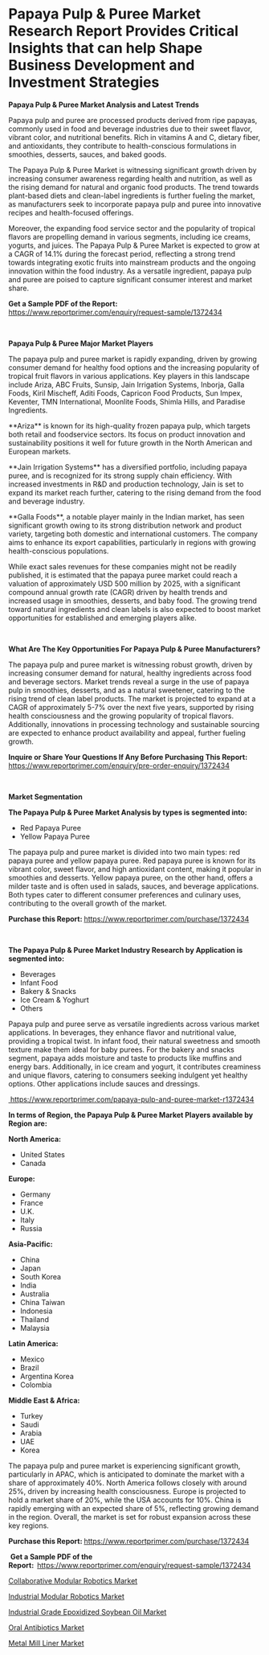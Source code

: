 <p><h1>Papaya Pulp & Puree Market Research Report Provides Critical Insights that can help Shape Business Development and Investment Strategies</h1></p><p><strong>Papaya Pulp & Puree Market Analysis and Latest Trends</strong></p>
<p><p>Papaya pulp and puree are processed products derived from ripe papayas, commonly used in food and beverage industries due to their sweet flavor, vibrant color, and nutritional benefits. Rich in vitamins A and C, dietary fiber, and antioxidants, they contribute to health-conscious formulations in smoothies, desserts, sauces, and baked goods.</p><p>The Papaya Pulp & Puree Market is witnessing significant growth driven by increasing consumer awareness regarding health and nutrition, as well as the rising demand for natural and organic food products. The trend towards plant-based diets and clean-label ingredients is further fueling the market, as manufacturers seek to incorporate papaya pulp and puree into innovative recipes and health-focused offerings.</p><p>Moreover, the expanding food service sector and the popularity of tropical flavors are propelling demand in various segments, including ice creams, yogurts, and juices. The Papaya Pulp & Puree Market is expected to grow at a CAGR of 14.1% during the forecast period, reflecting a strong trend towards integrating exotic fruits into mainstream products and the ongoing innovation within the food industry. As a versatile ingredient, papaya pulp and puree are poised to capture significant consumer interest and market share.</p></p>
<p><strong>Get a Sample PDF of the Report:&nbsp;</strong> <a href="https://www.reportprimer.com/enquiry/request-sample/1372434">https://www.reportprimer.com/enquiry/request-sample/1372434</a></p>
<p>&nbsp;</p>
<p><strong>Papaya Pulp & Puree Major Market Players</strong></p>
<p><p>The papaya pulp and puree market is rapidly expanding, driven by growing consumer demand for healthy food options and the increasing popularity of tropical fruit flavors in various applications. Key players in this landscape include Ariza, ABC Fruits, Sunsip, Jain Irrigation Systems, Inborja, Galla Foods, Kiril Mischeff, Aditi Foods, Capricon Food Products, Sun Impex, Keventer, TMN International, Moonlite Foods, Shimla Hills, and Paradise Ingredients.</p><p>**Ariza** is known for its high-quality frozen papaya pulp, which targets both retail and foodservice sectors. Its focus on product innovation and sustainability positions it well for future growth in the North American and European markets.</p><p>**Jain Irrigation Systems** has a diversified portfolio, including papaya puree, and is recognized for its strong supply chain efficiency. With increased investments in R&D and production technology, Jain is set to expand its market reach further, catering to the rising demand from the food and beverage industry.</p><p>**Galla Foods**, a notable player mainly in the Indian market, has seen significant growth owing to its strong distribution network and product variety, targeting both domestic and international customers. The company aims to enhance its export capabilities, particularly in regions with growing health-conscious populations.</p><p>While exact sales revenues for these companies might not be readily published, it is estimated that the papaya puree market could reach a valuation of approximately USD 500 million by 2025, with a significant compound annual growth rate (CAGR) driven by health trends and increased usage in smoothies, desserts, and baby food. The growing trend toward natural ingredients and clean labels is also expected to boost market opportunities for established and emerging players alike.</p></p>
<p>&nbsp;</p>
<p><strong>What Are The Key Opportunities For Papaya Pulp & Puree Manufacturers?</strong></p>
<p><p>The papaya pulp and puree market is witnessing robust growth, driven by increasing consumer demand for natural, healthy ingredients across food and beverage sectors. Market trends reveal a surge in the use of papaya pulp in smoothies, desserts, and as a natural sweetener, catering to the rising trend of clean label products. The market is projected to expand at a CAGR of approximately 5-7% over the next five years, supported by rising health consciousness and the growing popularity of tropical flavors. Additionally, innovations in processing technology and sustainable sourcing are expected to enhance product availability and appeal, further fueling growth.</p></p>
<p><strong>Inquire or Share Your Questions If Any Before Purchasing This Report:</strong> <a href="https://www.reportprimer.com/enquiry/pre-order-enquiry/1372434">https://www.reportprimer.com/enquiry/pre-order-enquiry/1372434</a></p>
<p>&nbsp;</p>
<p><strong>Market Segmentation</strong></p>
<p><strong>The Papaya Pulp & Puree Market Analysis by types is segmented into:</strong></p>
<p><ul><li>Red Papaya Puree</li><li>Yellow Papaya Puree</li></ul></p>
<p><p>The papaya pulp and puree market is divided into two main types: red papaya puree and yellow papaya puree. Red papaya puree is known for its vibrant color, sweet flavor, and high antioxidant content, making it popular in smoothies and desserts. Yellow papaya puree, on the other hand, offers a milder taste and is often used in salads, sauces, and beverage applications. Both types cater to different consumer preferences and culinary uses, contributing to the overall growth of the market.</p></p>
<p><strong>Purchase this Report:&nbsp;</strong><a href="https://www.reportprimer.com/purchase/1372434">https://www.reportprimer.com/purchase/1372434</a></p>
<p>&nbsp;</p>
<p><strong>The Papaya Pulp & Puree Market Industry Research by Application is segmented into:</strong></p>
<p><ul><li>Beverages</li><li>Infant Food</li><li>Bakery & Snacks</li><li>Ice Cream & Yoghurt</li><li>Others</li></ul></p>
<p><p>Papaya pulp and puree serve as versatile ingredients across various market applications. In beverages, they enhance flavor and nutritional value, providing a tropical twist. In infant food, their natural sweetness and smooth texture make them ideal for baby purees. For the bakery and snacks segment, papaya adds moisture and taste to products like muffins and energy bars. Additionally, in ice cream and yogurt, it contributes creaminess and unique flavors, catering to consumers seeking indulgent yet healthy options. Other applications include sauces and dressings.</p></p>
<p><a href="https://www.reportprimer.com/papaya-pulp-and-puree-market-r1372434">&nbsp;https://www.reportprimer.com/papaya-pulp-and-puree-market-r1372434</a></p>
<p><strong>In terms of Region, the Papaya Pulp & Puree Market Players available by Region are:</strong></p>
<p>
    <p> <strong> North America: </strong>
        <ul>
            <li>United States</li>
            <li>Canada</li>
        </ul>
        </p> 
    <p> <strong> Europe: </strong>
        <ul>
            <li>Germany</li>
            <li>France</li>
            <li>U.K.</li>
            <li>Italy</li>
            <li>Russia</li>
        </ul>
        </p> 
    <p> <strong> Asia-Pacific: </strong>
        <ul>
            <li>China</li>
            <li>Japan</li>
            <li>South Korea</li>
            <li>India</li>
            <li>Australia</li>
            <li>China Taiwan</li>
            <li>Indonesia</li>
            <li>Thailand</li>
            <li>Malaysia</li>
        </ul>
        </p> 
    <p> <strong> Latin America: </strong>
        <ul>
            <li>Mexico</li>
            <li>Brazil</li>
            <li>Argentina Korea</li>
            <li>Colombia</li>
        </ul>
        </p> 
    <p> <strong> Middle East & Africa: </strong>
        <ul>
            <li>Turkey</li>
            <li>Saudi</li>
            <li>Arabia</li>
            <li>UAE</li>
            <li>Korea</li>
        </ul>
    </p>
    </p>
<p><p>The papaya pulp and puree market is experiencing significant growth, particularly in APAC, which is anticipated to dominate the market with a share of approximately 40%. North America follows closely with around 25%, driven by increasing health consciousness. Europe is projected to hold a market share of 20%, while the USA accounts for 10%. China is rapidly emerging with an expected share of 5%, reflecting growing demand in the region. Overall, the market is set for robust expansion across these key regions.</p></p>
<p><strong>Purchase this Report: </strong><a href="https://www.reportprimer.com/purchase/1372434">https://www.reportprimer.com/purchase/1372434</a></p>
<p>&nbsp;<strong>Get a Sample PDF of the Report:&nbsp;&nbsp;</strong><a href="https://www.reportprimer.com/enquiry/request-sample/1372434">https://www.reportprimer.com/enquiry/request-sample/1372434</a></p>
<p><strong></strong></p>
<p><p><a href="https://medium.com/@misspennys1/insights-into-the-collaborative-modular-robotics-market-size-which-is-expanding-with-a-10-7-c7bd6a503ccc">Collaborative Modular Robotics Market</a></p><p><a href="https://medium.com/@misspennys1/global-industrial-modular-robotics-industry-analysis-report-industrial-modular-robotics-market-c7ebf1f6e01c?postPublishedType=repub">Industrial Modular Robotics Market</a></p><p><a href="https://issuu.com/reportprime-2/docs/industrial-grade-epoxidized-soybean_b1b9b75e29e841">Industrial Grade Epoxidized Soybean Oil Market</a></p><p><a href="https://www.linkedin.com/pulse/comprehensive-analysis-global-oral-antibiotics-market-growth-fnuse">Oral Antibiotics Market</a></p><p><a href="https://issuu.com/reportprime-2/docs/metal-mill-liner-market-size-2030.p_216a2fe3667ede">Metal Mill Liner Market</a></p></p>